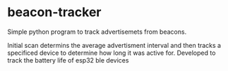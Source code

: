# beacon-tracker

Simple python program to track advertisemets from beacons.  

Initial scan determins the average advertisment interval and then tracks a specificed device to determine how long it was active for.  Developed to track the battery life of esp32 ble devices
